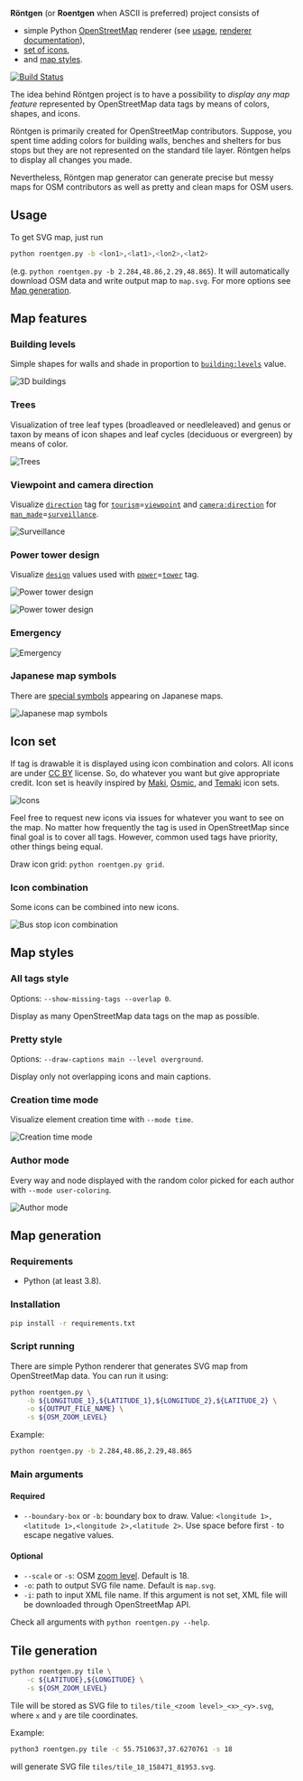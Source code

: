 **Röntgen** (or **Roentgen** when ASCII is preferred) project consists of

  * simple Python [OpenStreetMap](http://openstreetmap.org) renderer (see [usage](#usage), [renderer documentation](#map-generation)),
  * [set of icons](#icon-set),
  * and [map styles](#map-styles).

[![Build Status](https://travis-ci.org/enzet/Roentgen.svg?branch=master)](https://travis-ci.org/enzet/Roentgen)

The idea behind Röntgen project is to have a possibility to *display any map feature* represented by OpenStreetMap data tags by means of colors, shapes, and icons.

Röntgen is primarily created for OpenStreetMap contributors. Suppose, you spent time adding colors for building walls, benches and shelters for bus stops but they are not represented on the standard tile layer. Röntgen helps to display all changes you made.

Nevertheless, Röntgen map generator can generate precise but messy maps for OSM contributors as well as pretty and clean maps for OSM users.

Usage
-----

To get SVG map, just run

```bash
python roentgen.py -b <lon1>,<lat1>,<lon2>,<lat2>
```

(e.g. `python roentgen.py -b 2.284,48.86,2.29,48.865`). It will automatically download OSM data and write output map to `map.svg`. For more options see [Map generation](#map-generation).

Map features
------------

### Building levels ###

Simple shapes for walls and shade in proportion to [`building:levels`](https://wiki.openstreetmap.org/wiki/Key:building:levels) value.

![3D buildings](doc/buildings.png)

### Trees ###

Visualization of tree leaf types (broadleaved or needleleaved) and genus or taxon by means of icon shapes and leaf cycles (deciduous or evergreen) by means of color.

![Trees](doc/trees.png)

### Viewpoint and camera direction ###

Visualize [`direction`](https://wiki.openstreetmap.org/wiki/Key:direction) tag for [`tourism`](https://wiki.openstreetmap.org/wiki/Key:tourism)=[`viewpoint`](https://wiki.openstreetmap.org/wiki/Tag:tourism=viewpoint) and [`camera:direction`](https://wiki.openstreetmap.org/wiki/Key:camera:direction) for [`man_made`](https://wiki.openstreetmap.org/wiki/Key:man_made)=[`surveillance`](https://wiki.openstreetmap.org/wiki/Tag:man_made=surveillance).

![Surveillance](doc/surveillance.png)

### Power tower design ###

Visualize [`design`](https://wiki.openstreetmap.org/wiki/Key:design) values used with [`power`](https://wiki.openstreetmap.org/wiki/Key:power)=[`tower`](https://wiki.openstreetmap.org/wiki/Tag:power=tower) tag.

![Power tower design](doc/power_tower_design.png)

![Power tower design](doc/power.png)

### Emergency ###

![Emergency](doc/emergency.png)

### Japanese map symbols ###

There are [special symbols](https://en.wikipedia.org/wiki/List_of_Japanese_map_symbols) appearing on Japanese maps.

![Japanese map symbols](doc/japanese.png)

Icon set
--------

If tag is drawable it is displayed using icon combination and colors. All icons are under [CC BY](http://creativecommons.org/licenses/by/4.0/) license. So, do whatever you want but give appropriate credit. Icon set is heavily inspired by [Maki](https://github.com/mapbox/maki), [Osmic](https://github.com/gmgeo/osmic), and [Temaki](https://github.com/ideditor/temaki) icon sets.

![Icons](doc/grid.png)

Feel free to request new icons via issues for whatever you want to see on the map. No matter how frequently the tag is used in OpenStreetMap since final goal is to cover all tags. However, common used tags have priority, other things being equal.

Draw icon grid: `python roentgen.py grid`.

### Icon combination ###

Some icons can be combined into new icons.

![Bus stop icon combination](doc/bus_stop.png)

Map styles
----------

### All tags style ###

Options: `--show-missing-tags --overlap 0`.

Display as many OpenStreetMap data tags on the map as possible.

### Pretty style ###

Options: `--draw-captions main --level overground`.

Display only not overlapping icons and main captions.

### Creation time mode ###

Visualize element creation time with `--mode time`.

![Creation time mode](doc/time.png)

### Author mode ###

Every way and node displayed with the random color picked for each author with `--mode user-coloring`.

![Author mode](doc/user.png)

Map generation
--------------

### Requirements ###

  * Python (at least 3.8).

### Installation ###

```bash
pip install -r requirements.txt
```

### Script running ###

There are simple Python renderer that generates SVG map from OpenStreetMap data. You can run it using:

```bash
python roentgen.py \
    -b ${LONGITUDE_1},${LATITUDE_1},${LONGITUDE_2},${LATITUDE_2} \
    -o ${OUTPUT_FILE_NAME} \
    -s ${OSM_ZOOM_LEVEL}
```

Example:

```bash
python roentgen.py -b 2.284,48.86,2.29,48.865
```

### Main arguments ###

#### Required ####

  * `--boundary-box` or `-b`: boundary box to draw. Value: `<longitude 1>,<latitude 1>,<longitude 2>,<latitude 2>`. Use space before first `-` to escape negative values.

#### Optional ####

  * `--scale` or `-s`: OSM [zoom level](https://wiki.openstreetmap.org/wiki/Zoom_levels). Default is 18.
  * `-o`: path to output SVG file name. Default is `map.svg`.
  * `-i`: path to input XML file name. If this argument is not set, XML file will be downloaded through OpenStreetMap API.

Check all arguments with `python roentgen.py --help`.

Tile generation
---------------

```bash
python roentgen.py tile \
    -c ${LATITUDE},${LONGITUDE} \
    -s ${OSM_ZOOM_LEVEL}
```

Tile will be stored as SVG file to `tiles/tile_<zoom level>_<x>_<y>.svg`, where `x` and `y` are tile coordinates.

Example:

```bash
python3 roentgen.py tile -c 55.7510637,37.6270761 -s 18
```

will generate SVG file `tiles/tile_18_158471_81953.svg`.

